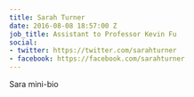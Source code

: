 ```yaml
---
title: Sarah Turner
date: 2016-08-08 18:57:00 Z
job_title: Assistant to Professor Kevin Fu
social:
- twitter: https://twitter.com/sarahturner
- facebook: https://facebook.com/sarahturner
---
```


Sara mini-bio